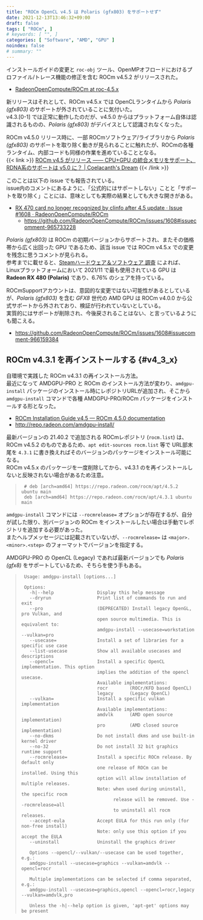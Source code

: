 ```yaml
---
title: "ROCm OpenCL v4.5 は Polaris (gfx803) をサポートせず"
date: 2021-12-13T13:46:32+09:00
draft: false
tags: [ "ROCm", ]
# keywords: [ "", ]
categories: [ "Software", "AMD", "GPU" ]
noindex: false
# summary: ""
---
```


インストールガイドの変更と `roc-obj` ツール、OpenMPオフロードにおけるプロファイル/トレース機能の修正を含む ROCm v4.5.2 がリリースされた。  

 * [RadeonOpenCompute/ROCm at roc-4.5.x](https://github.com/RadeonOpenCompute/ROCm/tree/roc-4.5.x)

新リリースはそれとして、ROCm v4.5.x では OpenCLランタイムから *Polaris (gfx803)* のサポートが外されていることに気付いた。  
v4.3.\[0-1\] では正常に動作したのだが、v4.5.0 からはプラットフォーム自体は認識されるものの、*Polaris (gfx803)* がデバイスとして認識されなくなった。  

ROCm v4.5.0 リリース時に、一部 ROCmソフトウェア/ライブラリから *Polaris (gfx803)* のサポートを取り除く動きが見られることに触れたが、ROCmの各種ランタイム、内部コードも同様の作業を進めていることとなる。  
{{< link >}} [ROCm v4.5 がリリース ―― CPU+GPU の統合メモリをサポート、RDNA系のサポートは v5.0 に？ | Coelacanth's Dream](/posts/2021/10/30/rocm-4_5-release/#polaris-rdna) {{< /link >}}

このことは以下の issue でも報告されている。  
issue内のコメントにあるように、「公式的にはサポートしない」ことと「サポートを取り除く」ことには、意味としても実際の結果としても大きな開きがある。  

 * [RX 470 card no longer recognized by clinfo after 4.5 update · Issue #1608 · RadeonOpenCompute/ROCm](https://github.com/RadeonOpenCompute/ROCm/issues/1608)
    * <https://github.com/RadeonOpenCompute/ROCm/issues/1608#issuecomment-965733228>

*Polaris (gfx803)* は ROCm の初期バージョンからサポートされ、またその価格帯から広く出回った GPU であるため、該当 issue では ROCm v4.5.x での変更を残念に思うコメントが見られる。  
参考までに載せると、[Steamハードウェア＆ソフトウェア 調査](https://store.steampowered.com/hwsurvey/?platform=linux) によれば、Linuxプラットフォームにおいて 2021/11 で最も使用されている GPU は **Radeon RX 480 (Polaris)** であり、6.76% のシェアを持っている。  

ROCmSupportアカウントは、意図的な変更ではない可能性があるとしているが、*Polaris (gfx803)* を含む *GFX8* 世代の AMD GPU は ROCm v4.0.0 から公式サポートから外されており、検証が行われていないとしている。  
実質的にはサポートが削除され、今後戻されることはない、と言っているようにも聞こえる。  

 * <https://github.com/RadeonOpenCompute/ROCm/issues/1608#issuecomment-966159384> 

## ROCm v4.3.1 を再インストールする {#v4_3_x}

自環境で実践した ROCm v4.3.1 の再インストール方法。  
最近になって AMDGPU-PRO と ROCm のインストール方法が変わり、`amdgpu-install` パッケージのインストール時にレポジトリURLが追加され、そこから `amdgpu-install` コマンドで各種 AMDGPU-PRO/ROCm パッケージをインストールする形となった。  

 * [ROCm Installation Guide v4.5 — ROCm 4.5.0 documentation](https://rocmdocs.amd.com/en/latest/Installation_Guide/Installation_new.html#installation-methods)
 * <http://repo.radeon.com/amdgpu-install/>

最新バージョンの 21.40.2 で追加される ROCmレポジトリ (`rocm.list`) は、ROCm v4.5.2 のものであるため、`apt edit-sources rocm.list` 等で URL部末尾を `4.3.1` に書き換えればそのバージョンのパッケージをインストール可能になる。  
ROCm v4.5.x のパッケージを一度削除してから、v4.3.1 のを再インストールしないと反映されない場合があるため注意。  

 > 		# deb [arch=amd64] https://repo.radeon.com/rocm/apt/4.5.2 ubuntu main 
 > 		deb [arch=amd64] https://repo.radeon.com/rocm/apt/4.3.1 ubuntu main 

`amdgpu-install` コマンドには `--rocmrelease=` オプションが存在するが、自分が試した限り、別バージョンの ROCm をインストールしたい場合は手動でレポジトリを追加する必要があった。  
またヘルプメッセージには記載されていないが、`--rocmrelease=` は `<major>.<minor>.<step>` のフォーマットでバージョンを指定する。  

AMDGPU-PRO の OpenCL (Legacy) であれば最新バージョンでも *Polaris (gfx8)* をサポートしているため、そちらを使う手もある。  

 > 		Usage: amdgpu-install [options...]
 > 		
 > 		Options:
 > 		  -h|--help                Display this help message
 > 		  --dryrun                 Print list of commands to run and exit
 > 		  --pro                    (DEPRECATED) Install legacy OpenGL, pro Vulkan, and
 > 		                           open source multimedia. This is equivalent to:
 > 		                           amdgpu-install --usecase=workstation --vulkan=pro
 > 		  --usecase=               Install a set of libraries for a specific use case
 > 		  --list-usecase           Show all available usecases and descriptions
 > 		  --opencl=                Install a specific OpenCL implementation. This option
 > 		                           implies the addition of the opencl usecase.
 > 		                           Available implementations:
 > 		                           rocr        (ROCr/KFD based OpenCL)
 > 		                           legacy      (Legacy OpenCL)
 > 		  --vulkan=                Install a specific vulkan implementation
 > 		                           Available implementations:
 > 		                           amdvlk      (AMD open source implementation)
 > 		                           pro         (AMD closed source implementation)
 > 		  --no-dkms                Do not install dkms and use built-in kernel driver
 > 		  --no-32                  Do not install 32 bit graphics runtime support
 > 		  --rocmrelease=           Install a specific ROCm release. By default only
 > 		                           one release of ROCm can be installed. Using this
 > 		                           option will allow installation of multiple releases.
 > 		                           Note: when used during uninstall, the specific rocm
 > 		                                 release will be removed. Use --rocmrelease=all
 > 		                                 to uninstall all rocm releases.
 > 		  --accept-eula            Accept EULA for this run only (for non-free install)
 > 		                           Note: only use this option if you accept the EULA
 > 		  --uninstall              Uninstall the graphics driver
 > 		
 > 		  Options --opencl/--vulkan/--usecase can be used together, e.g.:
 > 		  amdgpu-install --usecase=graphics --vulkan=amdvlk --opencl=rocr
 > 		
 > 		  Multiple implementations can be selected if comma separated, e.g.:
 > 		  amdgpu-install --usecase=graphics,opencl --opencl=rocr,legacy --vulkan=amdvlk,pro
 > 		
 > 		  Unless the -h|--help option is given, 'apt-get' options may be present

